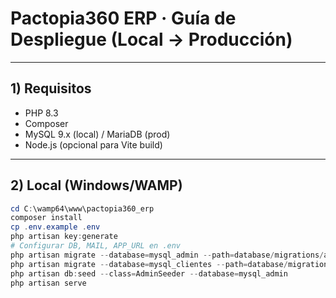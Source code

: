 # Pactopia360 ERP · Guía de Despliegue (Local → Producción)

---

## 1) Requisitos
- PHP 8.3
- Composer
- MySQL 9.x (local) / MariaDB (prod)
- Node.js (opcional para Vite build)

---

## 2) Local (Windows/WAMP)

```powershell
cd C:\wamp64\www\pactopia360_erp
composer install
cp .env.example .env
php artisan key:generate
# Configurar DB, MAIL, APP_URL en .env
php artisan migrate --database=mysql_admin --path=database/migrations/admin
php artisan migrate --database=mysql_clientes --path=database/migrations/clientes
php artisan db:seed --class=AdminSeeder --database=mysql_admin
php artisan serve
